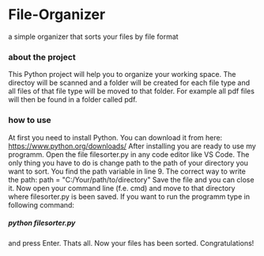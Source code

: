 # File-Organizer
a simple organizer that sorts your files by file format

### about the project
This Python project will help you to organize your working space. The directoy will be scanned and a folder will be created for each file type and all files of that file type will be moved to that folder. For example all pdf files will then be found in a folder called pdf.

### how to use
At first you need to install Python. You can download it from here: https://www.python.org/downloads/
After installing you are ready to use my programm. Open the file filesorter.py in any code editor like VS Code. The only thing you have to do is change path to the path of your directory you want to sort. You find the path variable in line 9.
The correct way to write the path: path = "C:/Your/path/to/directory"
Save the file and you can close it. Now open your command line (f.e. cmd) and move to that directory where filesorter.py is been saved. If you want to run the programm type in following command: 
##### python filesorter.py
and press Enter. Thats all. Now your files has been sorted. Congratulations!

